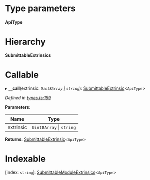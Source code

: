 

# Type parameters
#### ApiType 
# Hierarchy

**SubmittableExtrinsics**

# Callable
▸ **__call**(extrinsic: *`Uint8Array` \| `string`*): [SubmittableExtrinsic](_submittableextrinsic_.submittableextrinsic.md)<`ApiType`>

*Defined in [types.ts:159](https://github.com/polkadot-js/api/blob/ea991e4/packages/api/src/types.ts#L159)*

**Parameters:**

| Name | Type |
| ------ | ------ |
| extrinsic | `Uint8Array` \| `string` |

**Returns:** [SubmittableExtrinsic](_submittableextrinsic_.submittableextrinsic.md)<`ApiType`>

# Indexable

\[index: `string`\]:&nbsp;[SubmittableModuleExtrinsics](_types_.submittablemoduleextrinsics.md)<`ApiType`>
